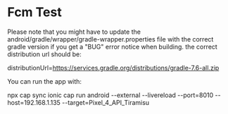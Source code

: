 # Fcm Test

Please note that you might have to update the android/gradle/wrapper/gradle-wrapper.properties file with the correct gradle version if you get a "BUG" error notice when building. the correct distribution url should be:

distributionUrl=https://services.gradle.org/distributions/gradle-7.6-all.zip

You can run the app with:

npx cap sync
ionic cap run android --external --livereload --port=8010 --host=192.168.1.135 --target=Pixel_4_API_Tiramisu
